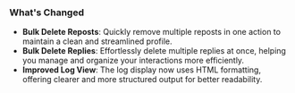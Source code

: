 ### What's Changed

- **Bulk Delete Reposts**: Quickly remove multiple reposts in one action to maintain a clean and streamlined profile.
- **Bulk Delete Replies**: Effortlessly delete multiple replies at once, helping you manage and organize your interactions more efficiently.
- **Improved Log View**: The log display now uses HTML formatting, offering clearer and more structured output for better readability.
